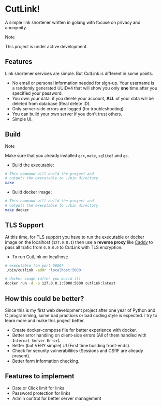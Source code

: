 # CutLink!

A simple link shortener written in golang with focuse on privacy and anonymity.

> [!NOTE]
> This project is under active development.

## Features

Link shortener services are simple. But CutLink is different in some points.

- No email or personal information needed for sign-up. Your username is a randomly generated UUIDv4 that will show you only **one** time after you specified your password.
- You own your data. if you delete your account, **ALL** of your data will be deleted from database (Real delete :D).
- Only server-side errors are logged (for troubleshooting).
- You can build your own server if you don't trust others.
- Simple UI.


## Build

> [!NOTE]
> Make sure that you already installed `gcc`, `make`, `sqlite3` and `go`.

- Build the executable:
```bash
# This command will build the project and
# outputs the executable to ./bin directory.
make
```

- Build docker image:
```bash
# This command will build the project and
# outputs the executable to ./bin directory.
make docker
```


## TLS Support

At this time, for TLS support you have to run the executable or docker image on the localhost (`127.0.0.1`) then use a
**reverse proxy** like [Caddy](https://caddyserver.com/) to pass all trafic from `0.0.0.0` to CutLink with TLS encryption.

- To run CutLink on localhost:
```bash
# executable (on port 5000)
./bin/cutlink -addr 'localhost:5000'

# docker image (after you build it)
docker run -d -p 127.0.0.1:5000:5000 cutlink:latest
```


## How this could be better?

Since this is my first web development project after one year of Python and C programming, some bad practices or bad coding style
is expected. I try to learn more and make this project better.

- Create docker-compose file for better experience with docker.
- Better error handling on client-side errors (All of them handled with `Internal Server Error`).
- Better (but VERY simple) UI (First time building front-ends).
- Check for security vulnerabilities (Sessions and CSRF are already present).
- Better form information checking.


## Features to implement

- Date or Click limit for links
- Password protection for links
- Admin control for better server management
